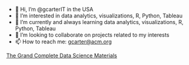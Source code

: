 - 👋 Hi, I’m @gcarterIT in the USA
- 👀 I’m interested in data analytics, visualizations, R, Python, Tableau
- 🌱 I’m currently and always learning data analytics, visualizations, R, Python, Tableau
- 💞️ I’m looking to collaborate on projects related to my interests
- 📫 How to reach me: gcarter@acm.org

<!---
gcarterIT/gcarterIT is a ✨ special ✨ repository because its `README.md` (this file) appears on your GitHub profile.
You can click the Preview link to take a look at your changes.
--->

[The Grand Complete Data Science Materials]([https://github.com/username/repository-name](https://github.com/krishnaik06/The-Grand-Complete-Data-Science-Materials)https://github.com/krishnaik06/The-Grand-Complete-Data-Science-Materials)

